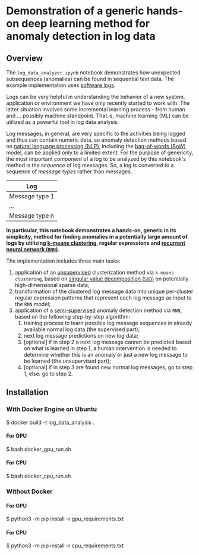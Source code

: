 # Demonstration of a generic hands-on deep learning method for anomaly detection in log data

## Overview

The `log_data_analyzer.ipynb` notebook demonstrates how unexpected subsequences (anomalies) can be found in sequential text data. The example implementation uses [software logs](https://en.m.wikipedia.org/wiki/Logging_(computing)).

Logs can be very helpful in understanding the behavior of a new system, application or environment we have only recently started to work with. The latter situation involves some incremental learning process - from human and ... possibly machine standpoint. That is, machine learning (ML) can be utilized as a powerful tool in log data analysis.

Log messages, in general, are very specific to the activities being logged and thus can contain numeric data, so anomaly detection methods based on [natural language processing (NLP)](https://en.wikipedia.org/wiki/Natural_language_processing), including the [bag-of-words (BoW)](https://en.wikipedia.org/wiki/Bag-of-words_model) model, can be applied only to a limited extent. For the purpose of genericity, the most important *component* of a log to be analyzed by this notebook's method is the *sequence* of log messages. So, a log is converted to a sequence of *message types* rather than messages.

|  Log             |
|------------------|
|  Message type 1  |
|  ...             |
|  Message type n  |

**In particular, this notebook demonstrates a hands-on, generic in its simplicity, method for finding anomalies in a potentially large amount of logs by utilizing [k-means clustering](https://en.wikipedia.org/wiki/K-means_clustering), regular expressions and [recurrent neural network (`RNN`)](https://en.wikipedia.org/wiki/Recurrent_neural_network).**

The implementation includes three main tasks:
1. application of an [unsupervised](https://en.wikipedia.org/wiki/Unsupervised_learning) clusterization method via `k-means clustering`, based on [singular value decomposition (`SVD`)](https://en.wikipedia.org/wiki/Singular_value_decomposition) on potentially high-dimensional sparse data;
1. transformation of the clustered log message data into unique per-cluster regular expression patterns that represent each log message as input to the `RNN` model;
1. application of a [semi-supervised](https://en.wikipedia.org/wiki/Weak_supervision) anomaly detection method via `RNN`, based on the following step-by-step algorithm:
    1. training process to learn possible log message sequences in already available normal log data (the supervised part);
    1. next log message predictions on new log data;
    1. [optional] if in step 2 a next log message cannot be predicted based on what is learned in step 1, a human intervention is needed to determine whether this is an anomaly or just a new log message to be learned (the unsupervised part);
    1. [optional] if in step 3 are found new normal log messages, go to step 1, else: go to step 2.

## Installation

### With Docker Engine on Ubuntu

$ docker build -t log_data_analysis .

#### For GPU

$ bash docker_gpu_run.sh

#### For CPU

$ bash docker_cpu_run.sh

### Without Docker

#### For GPU

$ python3 -m pip install -r gpu_requirements.txt

#### For CPU

$ python3 -m pip install -r cpu_requirements.txt
